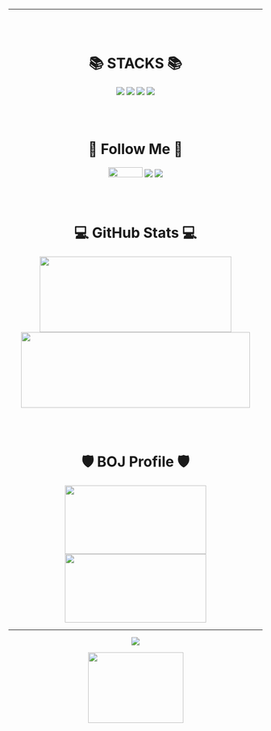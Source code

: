 <hr>
<div align=center>

</div>

<div align=center>

<br><br>
# 📚 STACKS 📚
<img src="https://img.shields.io/badge/C-A8B9CC?style=flat-square&logo=C&logoColor=white"/></a>
<img src="https://img.shields.io/badge/C++-00599C?style=flat-square&logo=C++&logoColor=white"/></a>
<img src="https://img.shields.io/badge/Python-3766AB?style=flat-square&logo=Python&logoColor=white"/></a>
<img src="https://img.shields.io/badge/Pytorch-EE4C2C?style=flat-square&logo=Pytorch&logoColor=white"/></a>


<br><br>
# 💖 Follow Me 💖
<a href="https://github.com/thlee00/"><img src="https://img.shields.io/badge/github-181717?style=for-the-badge&logo=github&logoColor=white&link=https://github.com/thlee00/" style="width:68.5; height:20px;"/></a>
<a href="https://thlee00.tistory.com/"><img src="https://img.shields.io/badge/Tistory-000000?style=flat-square&logo=Tistory&logoColor=white&link=https://thlee00.tistory.com/"/></a>
<a href="https://www.instagram.com/taeo.ohui/"><img src="https://img.shields.io/badge/Instagram-E4405F?style=flat-square&logo=Instagram&logoColor=white&link=https://www.instagram.com/taeo.ohui/"/></a>


<br><br>
# 💻 GitHub Stats 💻

<p>
  <img src="https://github-readme-stats.vercel.app/api?username=thlee00&show_icons=true&include_all_commits=true&theme=onedark"
       style="width:379.5; height:150px;"
  />
  <img src="https://github-readme-stats.vercel.app/api/top-langs/?username=thlee00&layout=compact&theme=onedark"
       style="width:454.5; height:150px;"
  />
</p>


<br><br>
# 🛡️ BOJ Profile 🛡️
<p>
<img
     src="http://mazassumnida.wtf/api/v2/generate_badge?boj=journey526"
     style="width:280; height:136px;"
/>
<img
     src="http://mazandi.herokuapp.com/api?handle=journey526&theme=dark"
     style="width:280; height:136px;"
/>
</p>

<hr>
<a href="https://hits.seeyoufarm.com"><img src="https://hits.seeyoufarm.com/api/count/incr/badge.svg?url=https%3A%2F%2Fgithub.com%2Fthlee00%2Fhit-counter&count_bg=%2379C83D&title_bg=%23555555&icon=&icon_color=%23E7E7E7&title=hits&edge_flat=false"/></a>

<img
     src="https://user-images.githubusercontent.com/56151577/208249572-064590a5-0799-4fef-8cce-b9c956fb716d.gif"
     style="width:189; height:140px;"
/>

</div>
